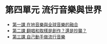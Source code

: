 # 第四單元  流行音樂與世界

  * [第一課  在地音樂與全球音樂的融合](4/1.md)
  * [第二課  翻唱和取樣是創作？還是抄襲？](4/2.md)
  * [第三課  自己動手做流行音樂](4/3.md)
